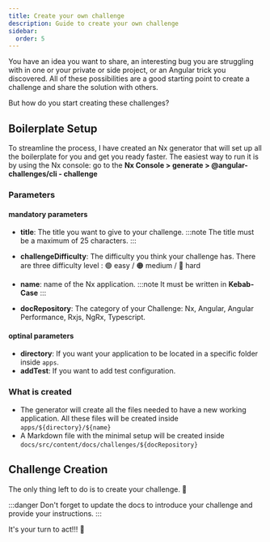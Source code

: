 ```yaml
---
title: Create your own challenge
description: Guide to create your own challenge
sidebar:
  order: 5
---
```


You have an idea you want to share, an interesting bug you are struggling with in one or your private or side project, or an Angular trick you discovered. All of these possibilities are a good starting point to create a challenge and share the solution with others.

But how do you start creating these challenges?

## Boilerplate Setup

To streamline the process, I have created an Nx generator that will set up all the boilerplate for you and get you ready faster. The easiest way to run it is by using the Nx console: go to the <b>Nx Console > generate > @angular-challenges/cli - challenge</b>

### Parameters

#### mandatory parameters

- <b>title</b>: The title you want to give to your challenge.
  :::note
  The title must be a maximum of 25 characters.
  :::

- <b>challengeDifficulty</b>: The difficulty you think your challenge has. There are three difficulty level : 🟢 easy / 🟠 medium / 🔴 hard
- <b>name</b>: name of the Nx application.
  :::note
  It must be written in **Kebab-Case**
  :::
- <b>docRepository</b>: The category of your Challenge: Nx, Angular, Angular Performance, Rxjs, NgRx, Typescript.

#### optinal parameters

- <b>directory</b>: If you want your application to be located in a specific folder inside `apps`.
- <b>addTest</b>: If you want to add test configuration.

### What is created

- The generator will create all the files needed to have a new working application. All these files will be created inside `apps/${directory}/${name}`
- A Markdown file with the minimal setup will be created inside `docs/src/content/docs/challenges/${docRepository}`

## Challenge Creation

The only thing left to do is to create your challenge. 🚀

:::danger
Don't forget to update the docs to introduce your challenge and provide your instructions.
:::

It's your turn to act!!! 💪
